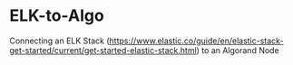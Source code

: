# ELK-to-Algo
Connecting an ELK Stack (https://www.elastic.co/guide/en/elastic-stack-get-started/current/get-started-elastic-stack.html) to an Algorand Node
